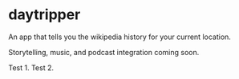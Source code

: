 # daytripper

An app that tells you the wikipedia history for your current location.

Storytelling, music, and podcast integration coming soon.

Test 1.
Test 2.
